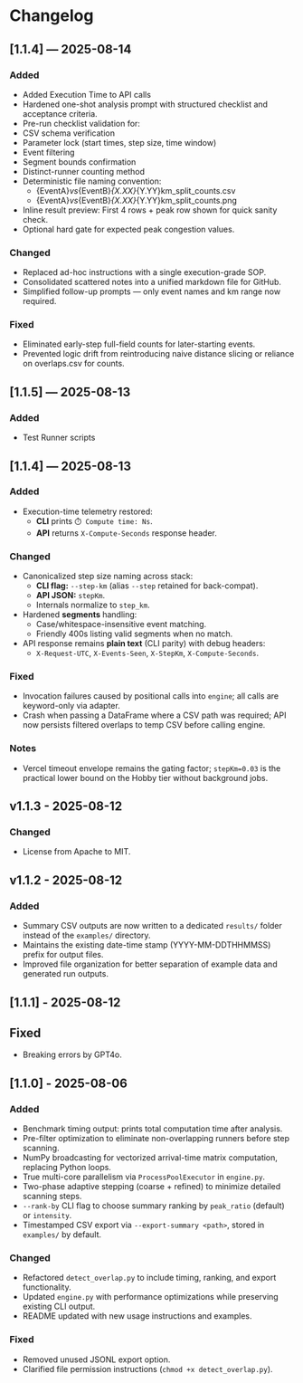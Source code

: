 # Changelog

## [1.1.4] — 2025-08-14
### Added
- Added Execution Time to API calls
- Hardened one-shot analysis prompt with structured checklist and acceptance criteria.
- Pre-run checklist validation for:
- CSV schema verification
- Parameter lock (start times, step size, time window)
- Event filtering
- Segment bounds confirmation
- Distinct-runner counting method
- Deterministic file naming convention:
   - {EventA}_vs_{EventB}_{X.XX}_{Y.YY}km_split_counts.csv
   - {EventA}_vs_{EventB}_{X.XX}_{Y.YY}km_split_counts.png
- Inline result preview: First 4 rows + peak row shown for quick sanity check.
- Optional hard gate for expected peak congestion values.

### Changed
- Replaced ad-hoc instructions with a single execution-grade SOP.
- Consolidated scattered notes into a unified markdown file for GitHub.
- Simplified follow-up prompts — only event names and km range now required.

### Fixed
- Eliminated early-step full-field counts for later-starting events.
- Prevented logic drift from reintroducing naive distance slicing or reliance on overlaps.csv for counts.

## [1.1.5] — 2025-08-13
### Added
- Test Runner scripts

## [1.1.4] — 2025-08-13
### Added
- Execution-time telemetry restored:
  - **CLI** prints `⏱️ Compute time: Ns`.
  - **API** returns `X-Compute-Seconds` response header.

### Changed
- Canonicalized step size naming across stack:
  - **CLI flag:** `--step-km` (alias `--step` retained for back-compat).
  - **API JSON:** `stepKm`.
  - Internals normalize to `step_km`.
- Hardened **segments** handling:
  - Case/whitespace-insensitive event matching.
  - Friendly 400s listing valid segments when no match.
- API response remains **plain text** (CLI parity) with debug headers:
  - `X-Request-UTC`, `X-Events-Seen`, `X-StepKm`, `X-Compute-Seconds`.

### Fixed
- Invocation failures caused by positional calls into `engine`; all calls are keyword-only via adapter.
- Crash when passing a DataFrame where a CSV path was required; API now persists filtered overlaps to temp CSV before calling engine.

### Notes
- Vercel timeout envelope remains the gating factor; `stepKm=0.03` is the practical lower bound on the Hobby tier without background jobs.

## v1.1.3 - 2025-08-12
### Changed
- License from Apache to MIT.

## v1.1.2 - 2025-08-12
### Added
- Summary CSV outputs are now written to a dedicated `results/` folder instead of the `examples/` directory.
- Maintains the existing date-time stamp (YYYY-MM-DDTHHMMSS) prefix for output files.
- Improved file organization for better separation of example data and generated run outputs.

## [1.1.1] - 2025-08-12
## Fixed
- Breaking errors by GPT4o.

## [1.1.0] - 2025-08-06
### Added
- Benchmark timing output: prints total computation time after analysis.
- Pre-filter optimization to eliminate non-overlapping runners before step scanning.
- NumPy broadcasting for vectorized arrival-time matrix computation, replacing Python loops.
- True multi-core parallelism via `ProcessPoolExecutor` in `engine.py`.
- Two-phase adaptive stepping (coarse + refined) to minimize detailed scanning steps.
- `--rank-by` CLI flag to choose summary ranking by `peak_ratio` (default) or `intensity`.
- Timestamped CSV export via `--export-summary <path>`, stored in `examples/` by default.

### Changed
- Refactored `detect_overlap.py` to include timing, ranking, and export functionality.
- Updated `engine.py` with performance optimizations while preserving existing CLI output.
- README updated with new usage instructions and examples.

### Fixed
- Removed unused JSONL export option.
- Clarified file permission instructions (`chmod +x detect_overlap.py`).
